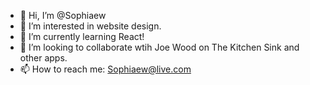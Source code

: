 - 👋 Hi, I’m @Sophiaew
- 👀 I’m interested in website design.
- 🌱 I’m currently learning React!
- 💞️ I’m looking to collaborate wtih Joe Wood on The Kitchen Sink and other apps.
- 📫 How to reach me: Sophiaew@live.com

<!---
Sophiaew/Sophiaew is a ✨ special ✨ repository because its `README.md` (this file) appears on your GitHub profile.
You can click the Preview link to take a look at your changes.
--->
